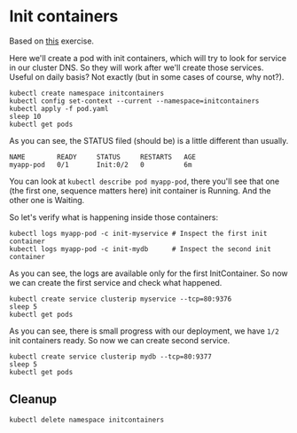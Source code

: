 # Init containers

Based on [this](https://github.com/seifrajhi/Kubernetes-practical-exercises-Hands-on/blob/main/init-containers/README.md) exercise.

Here we'll create a pod with init containers, which will try to look for service in our cluster DNS. So they will work after we'll create those services. Useful on daily basis? Not exactly (but in some cases of course, why not?).

```shell
kubectl create namespace initcontainers
kubectl config set-context --current --namespace=initcontainers
kubectl apply -f pod.yaml
sleep 10
kubectl get pods
```

As you can see, the STATUS filed (should be) is a little different than usually. 

```
NAME        READY     STATUS     RESTARTS   AGE
myapp-pod   0/1       Init:0/2   0          6m
```

You can look at `kubectl describe pod myapp-pod`, there you'll see that one (the first one, sequence matters here) init container is Running. And the other one is Waiting.

So let's verify what is happening inside those containers: 

```shell
kubectl logs myapp-pod -c init-myservice # Inspect the first init container
kubectl logs myapp-pod -c init-mydb      # Inspect the second init container
```

As you can see, the logs are available only for the first InitContainer. So now we can create the first service and check what happened.

```shell
kubectl create service clusterip myservice --tcp=80:9376
sleep 5
kubectl get pods
```

As you can see, there is small progress with our deployment, we have `1/2` init containers ready. So now we can create second service.

```shell
kubectl create service clusterip mydb --tcp=80:9377
sleep 5
kubectl get pods
```

## Cleanup

```shell
kubectl delete namespace initcontainers
```